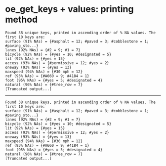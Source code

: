# oe_get_keys + values: printing method

    Found 38 unique keys, printed in ascending order of % NA values. The first 10 keys are: 
    surface (91% NAs) = {#asphalt = 12; #paved = 3; #cobblestone = 1; #paving_sto...}
    lanes (92% NAs) = {#2 = 9; #1 = 7}
    bicycle (92% NAs) = {#yes = 10; #designated = 5}
    lit (92% NAs) = {#yes = 15}
    access (93% NAs) = {#permissive = 12; #yes = 2}
    oneway (93% NAs) = {#yes = 13}
    maxspeed (94% NAs) = {#30 mph = 12}
    ref (95% NAs) = {#A660 = 9; #4184 = 1}
    foot (95% NAs) = {#yes = 5; #designated = 4}
    natural (96% NAs) = {#tree_row = 7}
    [Truncated output...]

---

    Found 38 unique keys, printed in ascending order of % NA values. The first 10 keys are: 
    surface (91% NAs) = {#asphalt = 12; #paved = 3; #cobblestone = 1; #paving_sto...}
    lanes (92% NAs) = {#2 = 9; #1 = 7}
    bicycle (92% NAs) = {#yes = 10; #designated = 5}
    lit (92% NAs) = {#yes = 15}
    access (93% NAs) = {#permissive = 12; #yes = 2}
    oneway (93% NAs) = {#yes = 13}
    maxspeed (94% NAs) = {#30 mph = 12}
    ref (95% NAs) = {#A660 = 9; #4184 = 1}
    foot (95% NAs) = {#yes = 5; #designated = 4}
    natural (96% NAs) = {#tree_row = 7}
    [Truncated output...]


